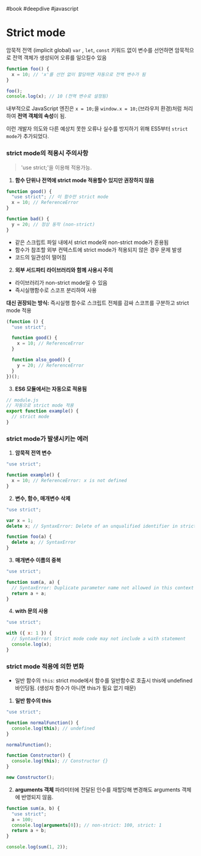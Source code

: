 #book #deepdive #javascript

# Strict mode

암묵적 전역 (implicit global)
`var` , `let`, `const` 키워드 없이 변수를 선언하면 암묵적으로 전역 객체가 생성되어 오류를 일으킬수 있음

```js
function foo() {
  x = 10; // 'x'를 선언 없이 할당하면 자동으로 전역 변수가 됨
}

foo();
console.log(x); // 10 (전역 변수로 설정됨)
```

내부적으로 JavaScript 엔진은 `x = 10;`을 `window.x = 10;`(브라우저 환경)처럼 처리하여 **전역 객체의 속성**이 됨.

이런 개발자 의도와 다른 예상치 못한 오류나 실수를 방지하기 위해 ES5부터 `strict mode`가 추가되었다.

### strict mode의 적용시 주의사항

> 'use strict;'을 이용해 적용가능.

1. **함수 단위나 전역에 strict mode 적용할수 있지만 권장하지 않음**

```javascript
function good() {
  "use strict"; // 이 함수만 strict mode
  x = 10; // ReferenceError
}

function bad() {
  y = 20; // 정상 동작 (non-strict)
}
```

- 같은 스크립트 파일 내에서 strict mode와 non-strict mode가 혼용됨
- 함수가 참조할 외부 컨텍스트에 strict mode가 적용되지 않은 경우 문제 발생
- 코드의 일관성이 떨어짐

2. **외부 서드파티 라이브러리와 함께 사용시 주의**

- 라이브러리가 non-strict mode일 수 있음
- 즉시실행함수로 스코프 분리하여 사용

**대신 권장되는 방식:** 즉시실행 함수로 스크립트 전체를 감싸 스코프를 구분하고 strict mode 적용

```javascript
(function () {
  "use strict";

  function good() {
    x = 10; // ReferenceError
  }

  function also_good() {
    y = 20; // ReferenceError
  }
})();
```

3. **ES6 모듈에서는 자동으로 적용됨**

```javascript
// module.js
// 자동으로 strict mode 적용
export function example() {
  // strict mode
}
```

### strict mode가 발생시키는 에러

1. **암묵적 전역 변수**

```javascript
"use strict";

function example() {
  x = 10; // ReferenceError: x is not defined
}
```

2. **변수, 함수, 매개변수 삭제**

```javascript
"use strict";

var x = 1;
delete x; // SyntaxError: Delete of an unqualified identifier in strict mode

function foo(a) {
  delete a; // SyntaxError
}
```

3. **매개변수 이름의 중복**

```javascript
"use strict";

function sum(a, a) {
  // SyntaxError: Duplicate parameter name not allowed in this context
  return a + a;
}
```

4. **with 문의 사용**

```javascript
"use strict";

with ({ x: 1 }) {
  // SyntaxError: Strict mode code may not include a with statement
  console.log(x);
}
```

### strict mode 적용에 의한 변화

- 일반 함수의 `this`: strict mode에서 함수를 일반함수로 호출시 this에 undefined 바인딩됨. (생성자 함수가 아니면 this가 필요 없기 때문)

1. **일반 함수의 this**

```javascript
"use strict";

function normalFunction() {
  console.log(this); // undefined
}

normalFunction();

function Constructor() {
  console.log(this); // Constructor {}
}

new Constructor();
```

2. **arguments 객체**
   파라미터에 전달된 인수를 재할당해 변경해도 arguments 객체에 반영되지 않음.

```javascript
function sum(a, b) {
  "use strict";
  a = 100;
  console.log(arguments[0]); // non-strict: 100, strict: 1
  return a + b;
}

console.log(sum(1, 2));
```
